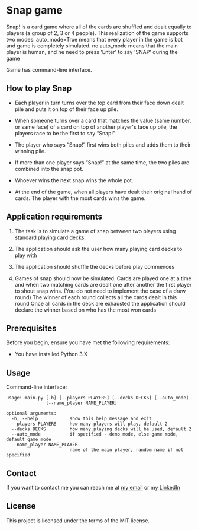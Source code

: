 # Snap game
Snap! is a card game where all of the cards are shuffled and dealt equally to players (a group of 2, 3 or 4 people). This realization of the game supports two modes:
auto_mode=True  means that every player in the game is bot and game is completely simulated.
no auto_mode means that the main player is human, and he need to press 'Enter' to say 'SNAP' during the game

Game has command-line interface.

## How to play Snap
* Each player in turn turns over the top card from their face down dealt pile and puts it on top of their face up pile.

* When someone turns over a card that matches the value (same number, or same face) of a card on top of another player's face up pile, the players race to be the first to say “Snap!”
* The player who says “Snap!” first wins both piles and adds them to their winning pile.
* If more than one player says “Snap!” at the same time, the two piles are combined into the snap pot.
* Whoever wins the next snap wins the whole pot.
* At the end of the game, when all players have dealt their original hand of cards. The player with the most cards wins the game. 

## Application requirements
1. The task is to simulate a game of snap between two players using standard playing card decks.

2. The application should ask the user how many playing card decks to play with
3. The application should shuffle the decks before play commences
4. Games of snap should now be simulated. Cards are played one at a time and when two matching cards are dealt one after another the first player to shout snap wins. (You do not need to implement the case of a draw round)
The winner of each round collects all the cards dealt in this round
Once all cards in the deck are exhausted the application should declare the winner based on who has the most won cards

## Prerequisites

Before you begin, ensure you have met the following requirements:
* You have installed Python 3.X

## Usage
Command-line interface:
```
usage: main.py [-h] [--players PLAYERS] [--decks DECKS] [--auto_mode]
               [--name_player NAME_PLAYER]

optional arguments:
  -h, --help            show this help message and exit
  --players PLAYERS     how many players will play, default 2
  --decks DECKS         how many playing decks will be used, default 2
  --auto_mode           if specified - demo mode, else game mode, default game_mode
  --name_player NAME_PLAYER
                        name of the main player, random name if not specified

```

## Contact

If you want to contact me you can reach me at [my email](mailto:romantsova.alina@gmail.com?subject=%5BGitHub%5D) or my [LinkedIn](https://www.linkedin.com/in/alina-romantsova-06ab06128/)

## License
This project is licensed under the terms of the MIT license.
